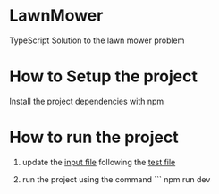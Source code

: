 # LawnMower
TypeScript Solution to the lawn mower problem


# How to Setup the project 

Install the project dependencies with npm 

# How to run the project

1. update the [input file](https://github.com/achrefsaadouni/LawnMower/blob/main/files/input.txt) following the [test file](https://github.com/achrefsaadouni/LawnMower/blob/main/docs/CS%20Technical%20Test%20(TAG).pdf)

2. run the project using the command ```
npm run dev
```

